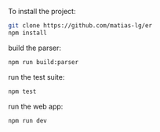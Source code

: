 To install the project:
```bash
git clone https://github.com/matias-lg/er
npm install
```
build the parser:
```bash
npm run build:parser
```
run the test suite:
```bash
npm test
```
run the web app:
```bash
npm run dev
```
